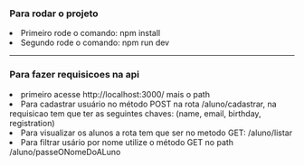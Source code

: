 
<h3>Para rodar o projeto</h3>

<li>Primeiro rode o comando: npm install</li>
<li>Segundo rode o comando: npm run dev</li>

---


<h3>Para fazer requisicoes na api</h3>

<li> primeiro acesse http://localhost:3000/ mais o path</li>
<li>Para cadastrar usuário no método POST na rota /aluno/cadastrar, na requisicao tem que ter as seguintes chaves:  (name, email, birthday, registration)</li>
<li>Para visualizar os alunos a rota tem que ser no metodo GET: /aluno/listar</li>
<li>Para filtrar usário por nome utilize o método GET no path /aluno/passeONomeDoALuno
